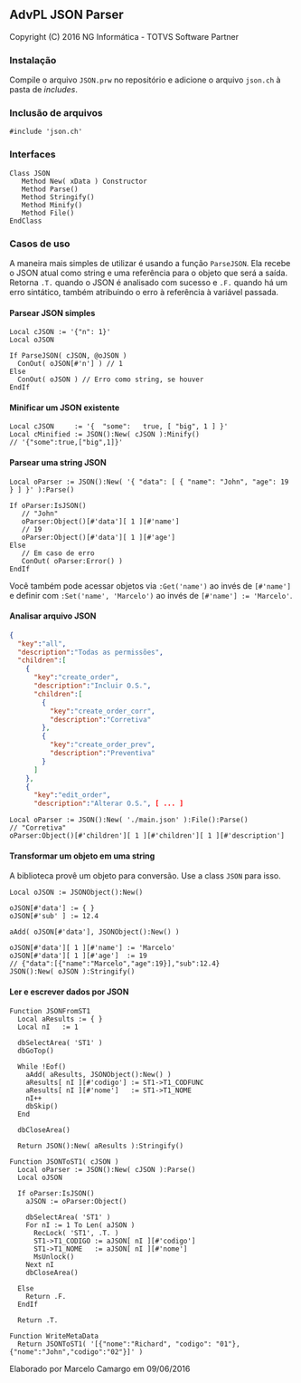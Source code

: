 ## AdvPL JSON Parser

Copyright (C) 2016 NG Informática - TOTVS Software Partner

### Instalação
Compile o arquivo `JSON.prw` no repositório e adicione o arquivo `json.ch` à pasta de *includes*.

### Inclusão de arquivos
```
#include 'json.ch'
```

### Interfaces
```
Class JSON
   Method New( xData ) Constructor
   Method Parse()
   Method Stringify()
   Method Minify()
   Method File()
EndClass
```

### Casos de uso

A maneira mais simples de utilizar é usando a função `ParseJSON`. Ela recebe
o JSON atual como string e uma referência para o objeto que será a saída.
Retorna `.T.` quando o JSON é analisado com sucesso e `.F.` quando há um erro
sintático, também atribuindo o erro à referência à variável passada.

#### Parsear JSON simples
```delphi
Local cJSON := '{"n": 1}'
Local oJSON

If ParseJSON( cJSON, @oJSON )
  ConOut( oJSON[#'n'] ) // 1
Else
  ConOut( oJSON ) // Erro como string, se houver
EndIf
```

#### Minificar um JSON existente
```delphi
Local cJSON     := '{  "some":   true, [ "big", 1 ] }'
Local cMinified := JSON():New( cJSON ):Minify()
// '{"some":true,["big",1]}'
```

#### Parsear uma string JSON
```delphi
Local oParser := JSON():New( '{ "data": [ { "name": "John", "age": 19 } ] }' ):Parse()

If oParser:IsJSON()
   // "John"
   oParser:Object()[#'data'][ 1 ][#'name']
   // 19
   oParser:Object()[#'data'][ 1 ][#'age']
Else
   // Em caso de erro
   ConOut( oParser:Error() )
EndIf
```

Você também pode acessar objetos via `:Get('name')` ao invés de `[#'name']` e definir com `:Set('name', 'Marcelo')` ao invés de `[#'name'] := 'Marcelo'`.

#### Analisar arquivo JSON
```json
{
  "key":"all",
  "description":"Todas as permissões",
  "children":[
    {
      "key":"create_order",
      "description":"Incluir O.S.",
      "children":[
        {
          "key":"create_order_corr",
          "description":"Corretiva"
        },
        {
          "key":"create_order_prev",
          "description":"Preventiva"
        }
      ]
    },
    {
      "key":"edit_order",
      "description":"Alterar O.S.", [ ... ]
```

```delphi
Local oParser := JSON():New( './main.json' ):File():Parse()
// "Corretiva"
oParser:Object()[#'children'][ 1 ][#'children'][ 1 ][#'description']
```

#### Transformar um objeto em uma string

A biblioteca provê um objeto para conversão. Use a class `JSON` para isso.
```delphi
Local oJSON := JSONObject():New()

oJSON[#'data'] := { }
oJSON[#'sub' ] := 12.4

aAdd( oJSON[#'data'], JSONObject():New() )

oJSON[#'data'][ 1 ][#'name'] := 'Marcelo'
oJSON[#'data'][ 1 ][#'age']  := 19
// {"data":[{"name":"Marcelo","age":19}],"sub":12.4}
JSON():New( oJSON ):Stringify()
```

#### Ler e escrever dados por JSON
```delphi
Function JSONFromST1
  Local aResults := { }
  Local nI   := 1

  dbSelectArea( 'ST1' )
  dbGoTop()

  While !Eof()
    aAdd( aResults, JSONObject():New() )
    aResults[ nI ][#'codigo'] := ST1->T1_CODFUNC
    aResults[ nI ][#'nome']   := ST1->T1_NOME
    nI++
    dbSkip()
  End

  dbCloseArea()

  Return JSON():New( aResults ):Stringify()

Function JSONToST1( cJSON )
  Local oParser := JSON():New( cJSON ):Parse()
  Local oJSON

  If oParser:IsJSON()
    aJSON := oParser:Object()

    dbSelectArea( 'ST1' )
    For nI := 1 To Len( aJSON )
      RecLock( 'ST1', .T. )
      ST1->T1_CODIGO := aJSON[ nI ][#'codigo']
      ST1->T1_NOME   := aJSON[ nI ][#'nome']
      MsUnlock()
    Next nI
    dbCloseArea()

  Else
    Return .F.
  EndIf

  Return .T.

Function WriteMetaData
  Return JSONToST1( '[{"nome":"Richard", "codigo": "01"},{"nome":"John","codigo":"02"}]' )
```

Elaborado por Marcelo Camargo em 09/06/2016

